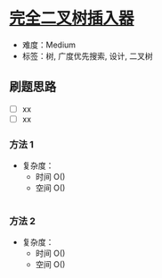 # [完全二叉树插入器](https://leetcode-cn.com/problems/complete-binary-tree-inserter/)

- 难度：Medium
- 标签：树, 广度优先搜索, 设计, 二叉树

## 刷题思路

- [ ] xx
- [ ] xx

### 方法 1

- 复杂度：
    - 时间 O()
    - 空间 O()

``` js

```

### 方法 2

- 复杂度：
    - 时间 O()
    - 空间 O()

``` js

```
